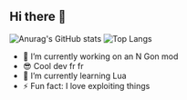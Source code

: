 ## Hi there 👋
![Anurag's GitHub stats](https://github-readme-stats.vercel.app/api?username=sudzythegoat&show_icons=true&theme=dark&layout=compact)
![Top Langs](https://github-readme-stats.vercel.app/api/top-langs/?username=sudzythegoat&theme=dark)
- 🔭 I’m currently working on an N Gon mod
- 😎 Cool dev fr fr
- 🌱 I’m currently learning Lua
- ⚡ Fun fact: I love exploiting things
